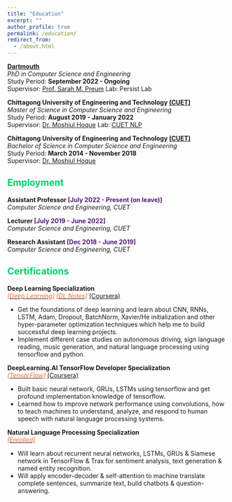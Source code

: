```yaml
---
title: "Education"
excerpt: ""
author_profile: true
permalink: /education/
redirect_from: 
  - /about.html
---
```


**[Dartmouth ](https://home.dartmouth.edu/)**   
*PhD in Computer Science and Engineering*   
Study Period: <b>September 2022 - Ongoing</b>   
Supervisor: [Prof. Sarah M. Preum](https://web.cs.dartmouth.edu/people/sarah-masud-preum) Lab: Persist Lab

**Chittagong University of Engineering and Technology [(CUET)](https://www.cuet.ac.bd/dept/cse)**   
*Master of Science in Computer Science and Engineering*   
Study Period: <b>August 2019 - January 2022</b>   
Supervisor: [Dr. Moshiul Hoque](https://cuetnlp.com/people/) Lab: [CUET NLP](https://cuetnlp.com)


**Chittagong University of Engineering and Technology [(CUET)](https://www.cuet.ac.bd/dept/cse)**   
*Bachelor of Science in Computer Science and Engineering*   
Study Period: <b>March 2014 - November 2018</b>   
Supervisor: [Dr. Moshiul Hoque](https://cuetnlp.com/people/) 

<!---
CGPA: <b>3.90/4.00</b>  
Position: <b>1<sup>st</sup>/103</b>
CGPA: <b>4.00/4.00</b>  
Position: <b>1<sup>st</sup>/48</b>
-->

## <font color="#00cc66"> Employment </font>
 **Assistant Professor <font color="#541A75">[July 2022 - Present (on leave)]</font>**   
 *Computer Science and Engineering, CUET*
 
 **Lecturer <font color="#541A75">[July 2019 - June 2022]</font>**   
 *Computer Science and Engineering, CUET*

 **Research Assistant <font color="#541A75">[Dec 2018 - June 2019]</font>**    
 *Computer Science and Engineering, CUET*

## <font color="#00cc66"> Certifications </font>

**Deep Learning Specialization**   
[*<font color="#ff6633">[Deep Learning]</font>*](https://www.coursera.org/account/accomplishments/specialization/certificate/ELLF6SH732TL) [*<font color="#ff6633">[DL Notes]</font>*](https://github.com/omar-sharif03/Deep-Learning-Notes) [(Coursera)](https://www.coursera.org/specializations/deep-learning)

   * Get the foundations of deep learning and learn about CNN, RNNs, LSTM, Adam, Dropout, BatchNorm, Xavier/He initialization and other hyper-parameter optimization techniques which help me to build successful deep learning projects.
   * Implement different case studies on autonomous driving, sign language reading, music generation, and natural language processing using tensorflow and python.
          
**DeepLearning.AI TensorFlow Developer Specialization**  
[*<font color="#ff6633">[TensorFlow]</font>*](https://www.coursera.org/account/accomplishments/specialization/certificate/5E2FDBG5ALDR) [(Coursera)](https://www.coursera.org/professional-certificates/tensorflow-in-practice)
  * Built basic neural network, GRUs, LSTMs using tensorflow and get profound implementation knowledge of tensorflow.
  * Learned how to improve network performance using convolutions, how to teach machines to understand, analyze, and respond to human speech with natural language processing systems.

**Natural Language Processing Specialization**  
[*<font color="#ff6633">[Enrolled]</font>*](https://www.coursera.org/specializations/natural-language-processing?)
   * Will learn about recurrent neural networks, LSTMs, GRUs & Siamese network in TensorFlow & Trax for sentiment analysis, text generation & named entity recognition.
   * Will apply encoder-decoder & self-attention to machine translate complete sentences, summarize text, build chatbots & question-answering.

